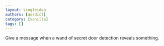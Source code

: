 ```yaml
---
layout: singleidea
authors: [aosdict]
category: [vanilla]
tags: []
---
```

Give a message when a wand of secret door detection reveals something.
